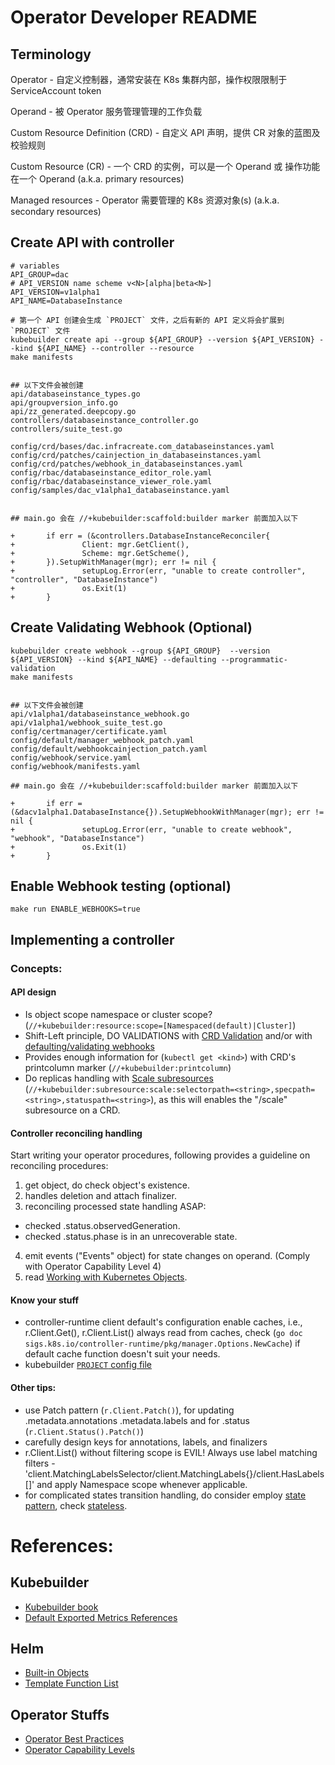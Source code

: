 # Operator Developer README

## Terminology

Operator - 自定义控制器，通常安装在 K8s 集群内部，操作权限限制于 ServiceAccount token

Operand - 被 Operator 服务管理管理的工作负载

Custom Resource Definition (CRD) - 自定义 API 声明，提供 CR 对象的蓝图及校验规则

Custom Resource (CR) - 一个 CRD 的实例，可以是一个 Operand 或 操作功能在一个 Operand (a.k.a. primary resources)

Managed resources - Operator 需要管理的 K8s 资源对象(s) (a.k.a. secondary resources)



## Create API with controller

```
# variables
API_GROUP=dac
# API_VERSION name scheme v<N>[alpha|beta<N>]
API_VERSION=v1alpha1
API_NAME=DatabaseInstance    

# 第一个 API 创建会生成 `PROJECT` 文件，之后有新的 API 定义将会扩展到 `PROJECT` 文件
kubebuilder create api --group ${API_GROUP} --version ${API_VERSION} --kind ${API_NAME} --controller --resource 
make manifests


## 以下文件会被创建
api/databaseinstance_types.go
api/groupversion_info.go
api/zz_generated.deepcopy.go
controllers/databaseinstance_controller.go
controllers/suite_test.go

config/crd/bases/dac.infracreate.com_databaseinstances.yaml
config/crd/patches/cainjection_in_databaseinstances.yaml
config/crd/patches/webhook_in_databaseinstances.yaml
config/rbac/databaseinstance_editor_role.yaml
config/rbac/databaseinstance_viewer_role.yaml
config/samples/dac_v1alpha1_databaseinstance.yaml


## main.go 会在 //+kubebuilder:scaffold:builder marker 前面加入以下

+       if err = (&controllers.DatabaseInstanceReconciler{
+               Client: mgr.GetClient(),
+               Scheme: mgr.GetScheme(),
+       }).SetupWithManager(mgr); err != nil {
+               setupLog.Error(err, "unable to create controller", "controller", "DatabaseInstance")
+               os.Exit(1)
+       }
```


## Create Validating Webhook (Optional)

```
kubebuilder create webhook --group ${API_GROUP}  --version ${API_VERSION} --kind ${API_NAME} --defaulting --programmatic-validation
make manifests


## 以下文件会被创建
api/v1alpha1/databaseinstance_webhook.go
api/v1alpha1/webhook_suite_test.go
config/certmanager/certificate.yaml
config/default/manager_webhook_patch.yaml
config/default/webhookcainjection_patch.yaml
config/webhook/service.yaml
config/webhook/manifests.yaml

## main.go 会在 //+kubebuilder:scaffold:builder marker 前面加入以下

+       if err = (&dacv1alpha1.DatabaseInstance{}).SetupWebhookWithManager(mgr); err != nil {
+               setupLog.Error(err, "unable to create webhook", "webhook", "DatabaseInstance")
+               os.Exit(1)
+       }
```

## Enable Webhook testing (optional)

```shell
make run ENABLE_WEBHOOKS=true
```

## Implementing a controller
### Concepts:
#### API design
- Is object scope namespace or cluster scope? (`//+kubebuilder:resource:scope=[Namespaced(default)|Cluster]`)
- Shift-Left principle, DO VALIDATIONS with [CRD Validation](https://book.kubebuilder.io/reference/markers/crd-validation.html)
  and/or with [defaulting/validating webhooks](https://book.kubebuilder.io/cronjob-tutorial/webhook-implementation.html)
- Provides enough information for (`kubectl get <kind>`) with CRD's printcolumn marker (`//+kubebuilder:printcolumn`)
- Do replicas handling with [Scale subresources](https://kubernetes.io/docs/tasks/extend-kubernetes/custom-resources/custom-resource-definitions/#scale-subresource) 
  (`//+kubebuilder:subresource:scale:selectorpath=<string>,specpath=<string>,statuspath=<string>`), 
  as this will enables the "/scale" subresource on a CRD.

#### Controller reconciling handling
Start writing your operator procedures, following provides a guideline
on reconciling procedures:
1. get object, do check object's existence.
2. handles deletion and attach finalizer.
3. reconciling processed state handling ASAP:
  - checked .status.observedGeneration.
  - checked .status.phase is in an unrecoverable state.
4. emit events ("Events" object) for state changes on operand. (Comply with Operator Capability Level 4)
5. read [Working with Kubernetes Objects](https://kubernetes.io/docs/concepts/overview/working-with-objects/).

#### Know your stuff
- controller-runtime client default's configuration enable caches, i.e., r.Client.Get(), r.Client.List()
  always read from caches, check (`go doc sigs.k8s.io/controller-runtime/pkg/manager.Options.NewCache`) if default cache function doesn't suit your needs.
- kubebuilder [`PROJECT` config file](https://book.kubebuilder.io/reference/project-config.html) 


#### Other tips:
- use Patch pattern (`r.Client.Patch()`), for updating .metadata.annotations .metadata.labels and for .status (`r.Client.Status().Patch()`)
- carefully design keys for annotations, labels, and finalizers
- r.Client.List() without filtering scope is EVIL! Always use label matching 
  filters - 'client.MatchingLabelsSelector/client.MatchingLabels{}/client.HasLabels[]'
  and apply Namespace scope whenever applicable.
- for complicated states transition handling, do consider employ [state pattern](https://refactoring.guru/design-patterns/state), check [stateless](https://pkg.go.dev/github.com/qmuntal/stateless#readme-export-to-dot-graph).


# References:
## Kubebuilder
- [Kubebuilder book](https://book.kubebuilder.io/introduction.html)
- [Default Exported Metrics References](https://book.kubebuilder.io/reference/metrics-reference.html)

## Helm
- [Built-in Objects](https://helm.sh/docs/chart_template_guide/builtin_objects/)
- [Template Function List](https://helm.sh/docs/chart_template_guide/function_list/)

## Operator Stuffs
- [Operator Best Practices](https://sdk.operatorframework.io/docs/best-practices/best-practices/)
- [Operator Capability Levels](https://sdk.operatorframework.io/docs/overview/operator-capabilities/)
